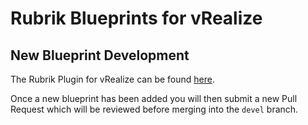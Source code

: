# Rubrik Blueprints for vRealize

## New Blueprint Development

The Rubrik Plugin for vRealize can be found [here](https://github.com/rubrikinc/rubrik-vrealize). 

Once a new blueprint has been added you will then submit a new Pull Request which will be reviewed before merging into the `devel` branch.
